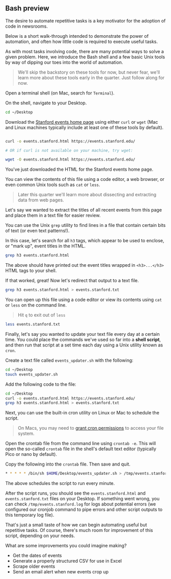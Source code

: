 ## Bash preview

The desire to automate repetitive tasks is a key motivator for the adoption of code in newsrooms. 

Below is a short walk-through intended to demonstrate the power of automation, and often how little code is required to execute useful tasks.

As with most tasks involving code, there are many potential ways to solve a given problem. Here, we introduce the Bash shell and a few basic Unix tools by way of dipping our toes into the world of automation.

> We'll skip the backstory on these tools for now, but never fear, we'll learn more about these tools early in the quarter. Just follow along for now.

Open a terminal shell (on Mac, search for `Terminal`).

On the shell, navigate to your Desktop.

```bash
cd ~/Desktop
```

Download the [Stanford events home page](https://events.stanford.edu/) using either `curl` or `wget` (Mac and Linux machines typically include at least one of these tools by default).

```bash

curl -o events.stanford.html https://events.stanford.edu/

# OR if curl is not available on your machine, try wget:

wget -O events.stanford.html https://events.stanford.edu/
```

You've just downloaded the HTML for the Stanford events home page.

You can view the contents of this file using a code editor, a web browser, or
even common Unix tools such as `cat` or `less`.

> Later this quarter we'll learn more about dissecting and extracting
> data from web pages.

Let's say we wanted to extract the titles of all recent events from
this page and place them in a text file for easier review.


You can use the Unix `grep` utility to find lines in a file that contain
certain bits of text (or even text patterns!).

In this case, let's search for all `h3` tags, which appear to be used to enclose, or "mark up", event titles in the HTML.

```bash
grep h3 events.stanford.html
```

The above should have printed out the event titles wrapped in `<h3>...</h3>` HTML tags to your shell.

If that worked, great! Now let's redirect that output to a text file.

```bash
grep h3 events.stanford.html > events.stanford.txt
```

You can open up this file using a code editor or view its contents
 using `cat` or `less` on the command line.

> Hit `q` to exit out of `less`

```bash
less events.stanford.txt
```

Finally, let's say you wanted to update your text file every day at a certain time. You could place the commands we've used so far into a **shell script**, and then run that script at a set time
each day using a Unix utility known as `cron`.

Create a text file called `events_updater.sh` with the following:

```bash
cd ~/Desktop
touch events_updater.sh
```

Add the following code to the file:

```bash
cd ~/Desktop
curl -o events.stanford.html https://events.stanford.edu/
grep h3 events.stanford.html > events.stanford.txt
```

Next, you can use the built-in cron utility on Linux or Mac to
schedule the script.

> On Macs, you may need to [grant cron permissions](https://www.bollyinside.com/articles/fix-cron-permission-issues-on-macos-catalina-mojave/) to access your file system.

Open the crontab file from the command line using `crontab -e`. This
will open the so-called `crontab` file in the shell's default text editor
(typically Pico or nano by default).

Copy the following into the `crontab` file. Then save and quit.

```bash
* * * * * /bin/sh $HOME/Desktop/events_updater.sh > /tmp/events.stanford.log 2>&1
```

The above schedules the script to run every minute.

After the script runs, you should see the `events.stanford.html` and
`events.stanford.txt` files on your Desktop. If something went wrong,
you can check `/tmp/events.stanford.log` for logs about potential
errors (we configured our cronjob command to pipe errors and other
script outputs to this temporary log file).

That's just a small taste of how we can begin automating useful but repetitive tasks. Of course, there's much room for improvement of this
script, depending on your needs.

What are some improvements you could imagine making?

- Get the dates of events
- Generate a properly structured CSV for use in Excel
- Scrape older events
- Send an email alert when new events crop up
